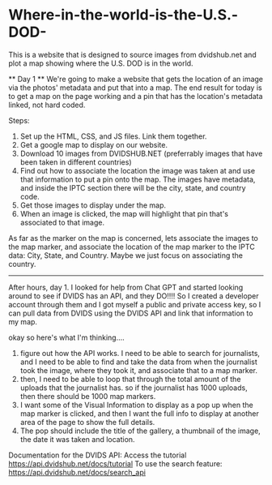 # Where-in-the-world-is-the-U.S.-DOD-
This is a website that is designed to source images from dvidshub.net and plot a map showing where the U.S. DOD is in the world.


** Day 1 **
We're going to make a website that gets the location of an image via the photos' metadata and put that into a map. The end result for today is to get a map on the page working and a pin that has the location's metadata linked, not hard coded. 

Steps:
1. Set up the HTML, CSS, and JS files. Link them together.
2. Get a google map to display on our website.
3. Download 10 images from DVIDSHUB.NET (preferrably images that have been taken in different countries) 
4. Find out how to associate the location the image was taken at and use that information to put a pin onto the map. The images have metadata, and inside the IPTC section there will be the city, state, and country code. 
5. Get those images to display under the map.
6. When an image is clicked, the map will highlight that pin that's associated to that image.


As far as the marker on the map is concerned, lets associate the images to the map marker, and associate the location of the map marker to the IPTC data: City, State, and Country. Maybe we just focus on associating the country.



-------

After hours, day 1.
I looked for help from Chat GPT and started looking around to see if DVIDS has an API, and they DO!!!!
So I created a developer account through them and I got myself a public and private access key, so I can pull data from DVIDS using the DVIDS API and link that information to my map.

okay so here's what I'm thinking....
1. figure out how the API works. I need to be able to search for journalists, and I need to be able to find and take the data from when the journalist took the image, where they took it, and associate that to a map marker. 
2. then, I need to be able to loop that through the total amount of the uploads that the journalist has. so if the journalist has 1000 uploads, then there should be 1000 map markers. 
3. I want some of the Visual Information to display as a pop up when the map marker is clicked, and then I want the full info to display at another area of the page to show the full details. 
4. The pop should include the title of the gallery, a thumbnail of the image, the date it was taken and location. 


Documentation for the DVIDS API:
Access the tutorial https://api.dvidshub.net/docs/tutorial
To use the search feature: https://api.dvidshub.net/docs/search_api
